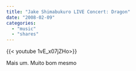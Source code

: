 ```yaml
---
title: "Jake Shimabukuro LIVE Concert: Dragon"
date: "2008-02-09"
categories:
  - "music"
  - "shares"
---
```


<div style="width: 70vw;">{{< youtube 1vE_x07jZHo>}}</div>

Mais um. Muito bom mesmo

